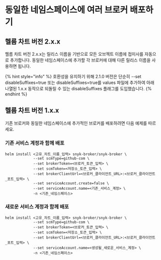 # 동일한 네임스페이스에 여러 브로커 배포하기

## 헬름 차트 버전 2.x.x

헬름 차트 버전 2.x.x는 릴리스 이름을 기반으로 모든 오브젝트 이름에 접미사를 자동으로 추가합니다. 동일한 네임스페이스에 추가할 각 브로커에 대해 다른 릴리스 이름을 사용하면 됩니다.

{% hint style="info" %}
호환성을 유지하기 위해 2.1.0 버전은 단순히 --set disableSuffixes=true 또는 disableSuffixes=true를 values 파일에 추가하여 아래 나열된 1.x.x 동작으로 되돌릴 수 있는 disableSuffixes 플래그를 도입했습니다.
{% endhint %}

## 헬름 차트 버전 1.x.x

기존 브로커와 동일한 네임스페이스에 추가적인 브로커를 배포하려면 다음 예제를 따르세요.

### 기존 서비스 계정과 함께 배포

```
helm install <고유_차트_이름_입력> snyk-broker/snyk-broker \
             --set scmType=github-com \
             --set brokerToken=<브로커_토큰_입력> \
             --set scmToken=<저장소_토큰_입력> \
             --set brokerClientUrl=<브로커_클라이언트_URL>:<브로커_클라이언트_포트_입력> \
             --set serviceAccount.create=false \
             --set serviceAccount.name=<기존_서비스_계정> \
             -n <기존_네임스페이스>
```

### 새로운 서비스 계정과 함께 배포

```
helm install <고유_차트_이름_입력> snyk-broker/snyk-broker \
             --set scmType=github-com \
             --set brokerToken=<브로커_토큰_입력> \
             --set scmToken=<저장소_토큰_입력> \
             --set brokerClientUrl=<브로커_클라이언트_URL>:<브로커_클라이언트_포트_입력> \
             --set serviceAccount.name=<생성될_새로운_서비스_계정> \
             -n <기존_네임스페이스>
```